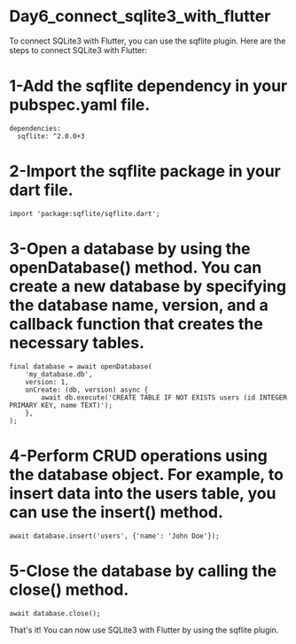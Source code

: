 # Day6_connect_sqlite3_with_flutter

To connect SQLite3 with Flutter, you can use the sqflite plugin. Here are the steps to connect SQLite3 with Flutter:

# 1-Add the sqflite dependency in your pubspec.yaml file.

```
dependencies:
  sqflite: ^2.0.0+3
```


# 2-Import the sqflite package in your dart file.


```
import 'package:sqflite/sqflite.dart';
```


# 3-Open a database by using the openDatabase() method. You can create a new database by specifying the database name, version, and a callback function that creates the necessary tables.


```
final database = await openDatabase(
    'my_database.db',
    version: 1,
    onCreate: (db, version) async {
        await db.execute('CREATE TABLE IF NOT EXISTS users (id INTEGER PRIMARY KEY, name TEXT)');
    },
);
```


# 4-Perform CRUD operations using the database object. For example, to insert data into the users table, you can use the insert() method.


```
await database.insert('users', {'name': 'John Doe'});
```

# 5-Close the database by calling the close() method.

```
await database.close();
```

That's it! You can now use SQLite3 with Flutter by using the sqflite plugin.

